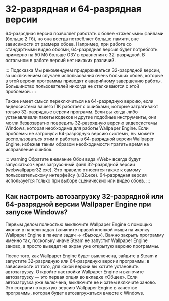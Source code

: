 # 32-разрядная и 64-разрядная версии

64-разрядная версия позволяет работать с более «тяжелыми» файлами (больше 2 Гб), но она всегда потребляет больше памяти, вне зависимости от размера обоев. Например, при работе со стандартными видео обоями, 64-разрядная версия будет потреблять примерно на 50 Мб больше ОЗУ в сравнении с 32-разрядной. В остальном в работе версий нет никаких различий.

::: Подсказка Мы рекомендуем придерживаться 32-разрядной версии, за исключением случаев использования очень больших обоев, которые в этой версии программы приводят к аварийному завершению работы. Большинство пользователей никогда не сталкиваются с этой проблемой. :::

Также имеет смысл переключиться на 64-разрядную версию, если видеосистема вашего ПК работает с ошибками, которые затрагивают только 32-разрядные версии программ. Если вы когда-либо устанавливали пакеты кодеков и другие подобные инструменты, они могли безвозвратно повредить 32-разрядную версию видеосистемы Windows, которая необходима для работы Wallpaper Engine. Если проблемы не затронули 64-разрядную версию системы, вы можете воспользоваться этим и работать в 64-разрядной версии Wallpaper Engine, избежав таким образом необходимости тратить время на исправление ошибок.

::: warning Обратите внимание Обои вида «Web» всегда будут запускаться через загрузочный файл 32-разрядной версии (webwallpaper32.exe). Это правило относится также к самому пользовательскому интерфейсу (ui32.exe). 64-разрядная версия используется только при выборе сценических или видео обоев. :::

## Как настроить автозагрузку 32-разрядной или 64-разрядной версии Wallpaper Engine при запуске Windows?

Первым делом полностью выключите Wallpaper Engine с помощью иконки в панели задач (кликните правой кнопкой мыши на иконку Wallpaper Engine в панели задач -> «Выход»). Важно закрыть программу именно так, поскольку иначе Steam не запустит Wallpaper Engine заново, а просто выведет на экран уже открытую версию программы.

После того, как Wallpaper Engine будет выключена, зайдите в Steam и запустите 32-разрядную или 64-разрядную версии программы: в зависимости от того, для какой версии вы хотите установить автозагрузку. Откройте настройки Wallpaper Engine и включите автозагрузку — это первая опция во вкладке «Общее». Если автозагрузка уже включена, выключите ее и затем включите заново. Это сохранит открытую версию Wallpaper Engine в качестве программы, которая будет автозагружаться вместе с Windows. 